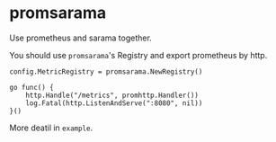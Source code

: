 # promsarama

Use prometheus and sarama together.

You should use `promsarama`'s Registry and export prometheus by http.

```
config.MetricRegistry = promsarama.NewRegistry()

go func() {
	http.Handle("/metrics", promhttp.Handler())
	log.Fatal(http.ListenAndServe(":8080", nil))
}()
```

More deatil in `example`.

